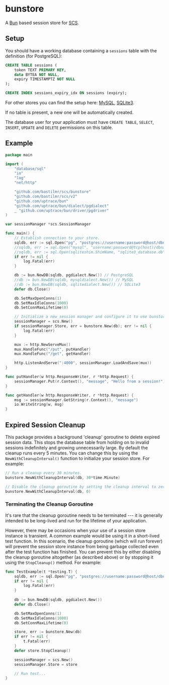 # bunstore

A [Bun](https://github.com/uptrace/bun) based session store for [SCS](https://github.com/bastilmr/scs).

## Setup

You should have a working database containing a `sessions` table with the definition (for PostgreSQL):

```sql
CREATE TABLE sessions (
	token TEXT PRIMARY KEY,
	data BYTEA NOT NULL,
	expiry TIMESTAMPTZ NOT NULL
);

CREATE INDEX sessions_expiry_idx ON sessions (expiry);
```
For other stores you can find the setup here: [MySQL](https://github.com/bastilmr/scs/tree/master/mysqlstore), [SQLite3](https://github.com/bastilmr/scs/tree/master/sqlite3store).

If no table is present, a new one will be automatically created.

The database user for your application must have `CREATE TABLE`, `SELECT`, `INSERT`, `UPDATE` and `DELETE` permissions on this table.

## Example

```go
package main

import (
	"database/sql"
	"io"
	"log"
	"net/http"

	"github.com/bastilmr/scs/bunstore"
	"github.com/bastilmr/scs/v2"
	"github.com/uptrace/bun"
	"github.com/uptrace/bun/dialect/pgdialect"
	_ "github.com/uptrace/bun/driver/pgdriver"
)

var sessionManager *scs.SessionManager

func main() {
	// Establish connection to your store.
	sqldb, err := sql.Open("pg", "postgres://username:password@host/dbname") // PostgreSQL
	//sqldb, err := sql.Open("mysql", "username:password@tcp(host)/dbname?parseTime=true") // MySQL
	//sqldb, err := sql.Open(sqliteshim.ShimName, "sqlite3_database.db") // SQLite3
	if err != nil {
		log.Fatal(err)
	}

	db := bun.NewDB(sqldb, pgdialect.New()) // PostgreSQL
	//db := bun.NewDB(sqldb, mysqldialect.New()) // MySQL
	//db := bun.NewDB(sqldb, sqlitedialect.New()) // SQLite3
	defer db.Close()

	db.SetMaxOpenConns(1)
	db.SetMaxIdleConns(1000)
	db.SetConnMaxLifetime(0)

	// Initialize a new session manager and configure it to use bunstore as the session store.
	sessionManager = scs.New()
	if sessionManager.Store, err = bunstore.New(db); err != nil {
        log.Fatal(err)
    }

	mux := http.NewServeMux()
	mux.HandleFunc("/put", putHandler)
	mux.HandleFunc("/get", getHandler)

	http.ListenAndServe(":4000", sessionManager.LoadAndSave(mux))
}

func putHandler(w http.ResponseWriter, r *http.Request) {
	sessionManager.Put(r.Context(), "message", "Hello from a session!")
}

func getHandler(w http.ResponseWriter, r *http.Request) {
	msg := sessionManager.GetString(r.Context(), "message")
	io.WriteString(w, msg)
}
```

## Expired Session Cleanup

This package provides a background 'cleanup' goroutine to delete expired session data. This stops the database table from holding on to invalid sessions indefinitely and growing unnecessarily large. By default the cleanup runs every 5 minutes. You can change this by using the `NewWithCleanupInterval()` function to initialize your session store. For example:

```go
// Run a cleanup every 30 minutes.
bunstore.NewWithCleanupInterval(db, 30*time.Minute)

// Disable the cleanup goroutine by setting the cleanup interval to zero.
bunstore.NewWithCleanupInterval(db, 0)
```

### Terminating the Cleanup Goroutine

It's rare that the cleanup goroutine needs to be terminated --- it is generally intended to be long-lived and run for the lifetime of your application.

However, there may be occasions when your use of a session store instance is transient. A common example would be using it in a short-lived test function. In this scenario, the cleanup goroutine (which will run forever) will prevent the session store instance from being garbage collected even after the test function has finished. You can prevent this by either disabling the cleanup goroutine altogether (as described above) or by stopping it using the `StopCleanup()` method. For example:

```go
func TestExample(t *testing.T) {
	sqldb, err := sql.Open("pg", "postgres://username:password@host/dbname")
	if err != nil {
		log.Fatal(err)
	}
	
	db := bun.NewDB(sqldb, pgdialect.New())
	defer db.Close()

	db.SetMaxOpenConns(1)
	db.SetMaxIdleConns(1000)
	db.SetConnMaxLifetime(0)

    store, err := bunstore.New(db)
    if err != nil {
	    t.Fatal(err)
    }
	defer store.StopCleanup()

	sessionManager = scs.New()
	sessionManager.Store = store

	// Run test...
}
```